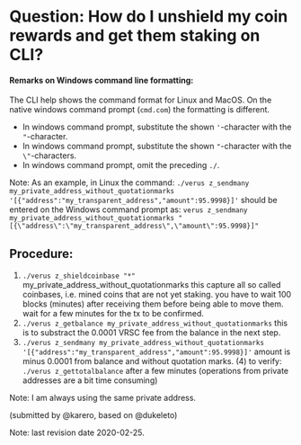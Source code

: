 # Question: How do I unshield my coin rewards and get them staking on CLI?
#### Remarks on Windows command line formatting:

The CLI help shows the command format for Linux and MacOS. On the native windows command prompt (`cmd.com`) the formatting is different.
* In windows command prompt, substitute the shown `'`-character with the `"`-character.
* In windows command prompt, substitute the shown `"`-character with the `\"`-characters.
* In windows command prompt, omit the preceding `./`.

Note: As an example, in Linux the command:
`./verus z_sendmany my_private_address_without_quotationmarks '[{"address":"my_transparent_address","amount":95.9998}]'`
should be entered on the Windows command prompt as:
`verus z_sendmany my_private_address_without_quotationmarks "[{\"address\":\"my_transparent_address\",\"amount\":95.9998}]"`


## Procedure:
1) `./verus z_shieldcoinbase "*"` my_private_address_without_quotationmarks
this capture all so called coinbases, i.e. mined coins that are not yet staking.
you have to wait 100 blocks (minutes) after receiving them before being able to move them.
wait for a few minutes for the tx to be confirmed.
2) `./verus z_getbalance my_private_address_without_quotationmarks` this is to substract the 0.0001 VRSC fee from the balance in the next step.
3) `./verus z_sendmany my_private_address_without_quotationmarks '[{"address":"my_transparent_address","amount":95.9998}]'`
amount is minus 0.0001 from balance and without quotation marks.
(4) to verify: `./verus z_gettotalbalance`
after a few minutes (operations from private addresses are a bit time consuming)

Note: I am always using the same private address.

(submitted by @karero, based on @dukeleto)

Note: last revision date 2020-02-25.
